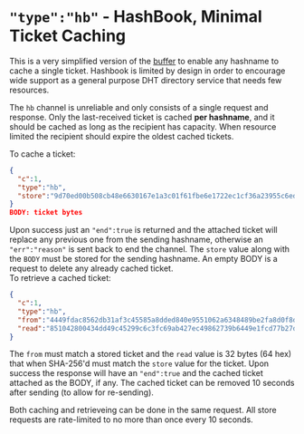 # `"type":"hb"` - HashBook, Minimal Ticket Caching

This is a very simplified version of the [buffer](buffer.md) to enable any hashname to cache a single ticket. Hashbook is limited by design in order to encourage wide support as a general purpose DHT directory service that needs few resources.

The `hb` channel is unreliable and only consists of a single request and response.  Only the last-received ticket is cached **per hashname**, and it should be cached as long as the recipient has capacity.  When resource limited the recipient should expire the oldest cached tickets.

To cache a ticket:

```json
{
  "c":1,
  "type":"hb",
  "store":"9d70ed00b508cb48e6630167e1a3c01f61fbe6e1722ec1cf36a23955c6ed6587"
}
BODY: ticket bytes
```

Upon success just an `"end":true` is returned and the attached ticket will replace any previous one from the sending hashname, otherwise an `"err":"reason"` is sent back to end the channel.  The `store` value along with the `BODY` must be stored for the sending hashname.  An empty BODY is a request to delete any already cached ticket.  
To retrieve a cached ticket:

```json
{
  "c":1,
  "type":"hb",
  "from":"4449fdac8562db31af3c45585a8dded840e9551062a6348489be2fa8d0f8d0b7",
  "read":"851042800434dd49c45299c6c3fc69ab427ec49862739b6449e1fcd77b27d3a6"
}
```
The `from` must match a stored ticket and the `read` value is 32 bytes (64 hex) that when SHA-256'd must match the `store` value for the ticket. Upon success the response will have an `"end":true` and the cached ticket attached as the BODY, if any. The cached ticket can be removed 10 seconds after sending (to allow for re-sending).

Both caching and retrieveing can be done in the same request. All store requests are rate-limited to no more than once every 10 seconds.
